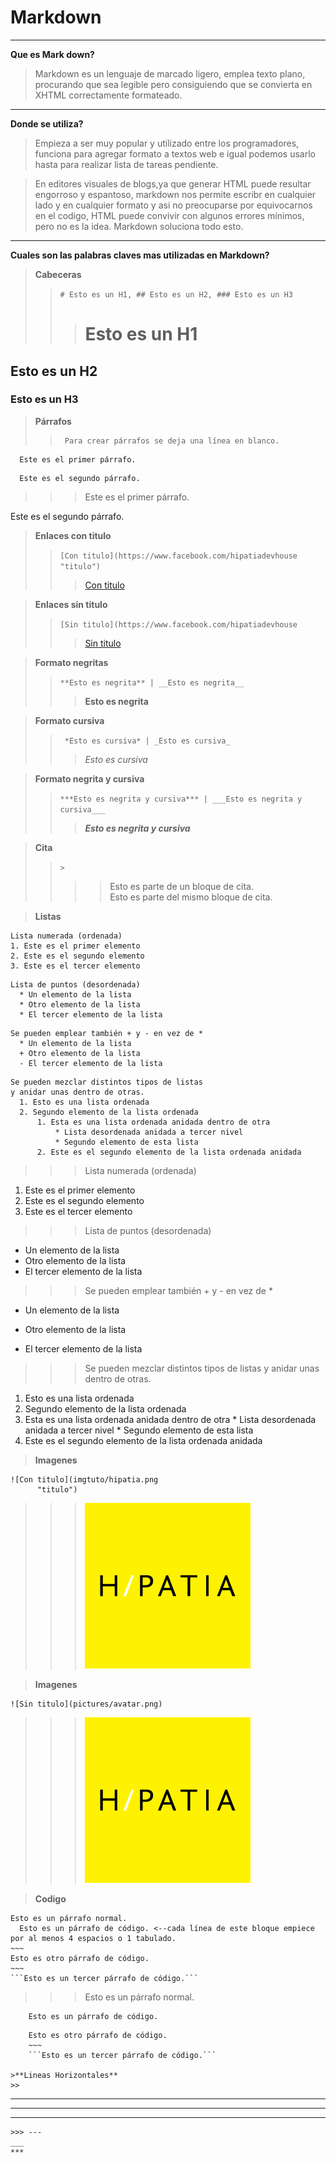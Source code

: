 # Markdown
---
**Que es Mark down?**   
>Markdown es un lenguaje de marcado ligero, emplea texto plano, procurando que sea legible pero consiguiendo que se convierta en XHTML correctamente formateado.

---
**Donde se utiliza?**   
>Empieza a ser muy popular y utilizado entre los programadores, funciona para agregar formato a textos web e igual podemos usarlo hasta para realizar lista de tareas pendiente.

>En editores visuales de blogs,ya que generar HTML puede resultar engorroso y espantoso, markdown nos permite escribr en cualquier lado y en cualquier formato y asi no preocuparse por equivocarnos en el codigo, HTML puede convivir con algunos errores mínimos, pero no es la idea. Markdown soluciona todo esto.

---

**Cuales son las palabras claves mas utilizadas en Markdown?**    

> **Cabeceras**
 >> ```# Esto es un H1, ## Esto es un H2, ### Esto es un H3```
 >>> # Esto es un H1
 ## Esto es un H2
 ### Esto es un H3

> **Párrafos**
>>      Para crear párrafos se deja una línea en blanco.
>>
      Este es el primer párrafo.
>>      
      Este es el segundo párrafo.
>>> Este es el primer párrafo.
>>>
Este es el segundo párrafo.


> **Enlaces con titulo**
>>``` [Con titulo](https://www.facebook.com/hipatiadevhouse "titulo")  ```
>>> [Con titulo](https://www.facebook.com/hipatiadevhouse "titulo")

> **Enlaces sin titulo**
>>``` [Sin titulo](https://www.facebook.com/hipatiadevhouse ```
>>>[Sin titulo](https://www.facebook.com/hipatiadevhouse)

> **Formato negritas**
>> ``` **Esto es negrita** | __Esto es negrita__ ```
>>>**Esto es negrita**

> **Formato cursiva**
>>```  *Esto es cursiva* | _Esto es cursiva_  ```
>>>*Esto es cursiva*

>**Formato negrita y cursiva**
>>```***Esto es negrita y cursiva*** | ___Esto es negrita y cursiva___```
>>>***Esto es negrita y cursiva***

>**Cita**
>> ```> ```
>>> > Esto es parte de un bloque de cita.   
> Esto es parte del mismo bloque de cita.
>>>

>**Listas**
>>    
    Lista numerada (ordenada)
    1. Este es el primer elemento
    2. Este es el segundo elemento
    3. Este es el tercer elemento
>>      
    Lista de puntos (desordenada)
      * Un elemento de la lista
      * Otro elemento de la lista
      * El tercer elemento de la lista
>>      
    Se pueden emplear también + y - en vez de *
      * Un elemento de la lista
      + Otro elemento de la lista
      - El tercer elemento de la lista
>>      
    Se pueden mezclar distintos tipos de listas
    y anidar unas dentro de otras.
      1. Esto es una lista ordenada
      2. Segundo elemento de la lista ordenada
          1. Esta es una lista ordenada anidada dentro de otra
              * Lista desordenada anidada a tercer nivel
              * Segundo elemento de esta lista
          2. Este es el segundo elemento de la lista ordenada anidada



>>> Lista numerada (ordenada)
>>>
1. Este es el primer elemento   
2. Este es el segundo elemento
3. Este es el tercer elemento

>>> Lista de puntos (desordenada)
* Un elemento de la lista
* Otro elemento de la lista
* El tercer elemento de la lista

>>> Se pueden emplear también + y - en vez de *
* Un elemento de la lista
+ Otro elemento de la lista
- El tercer elemento de la lista

>>> Se pueden mezclar distintos tipos de listas y anidar unas dentro de otras.
1. Esto es una lista ordenada
2. Segundo elemento de la lista ordenada
  1. Esta es una lista ordenada anidada dentro de otra
    * Lista desordenada anidada a tercer nivel
    * Segundo elemento de esta lista
  2. Este es el segundo elemento de la lista ordenada anidada

>**Imagenes**
>>
~~~
![Con titulo](imgtuto/hipatia.png
      "titulo")
~~~

   >>> ![Con titulo](imgtuto/hipatia.png "titulo")

>**Imagenes**  
>>
~~~
![Sin titulo](pictures/avatar.png)
~~~
>>> ![Sin titulo](imgtuto/hipatia.png)

>**Codigo**
>>  
    Esto es un párrafo normal.  
      Esto es un párrafo de código. <--cada línea de este bloque empiece por al menos 4 espacios o 1 tabulado.
    ~~~
    Esto es otro párrafo de código.
    ~~~
    ```Esto es un tercer párrafo de código.```

>>>Esto es un párrafo normal.  
>>>
        Esto es un párrafo de código.
~~~
    Esto es otro párrafo de código.
    ~~~
    ```Esto es un tercer párrafo de código.```

>**Lineas Horizontales**
>>
~~~
---
____
***
~~~
>>> ---
___
***
